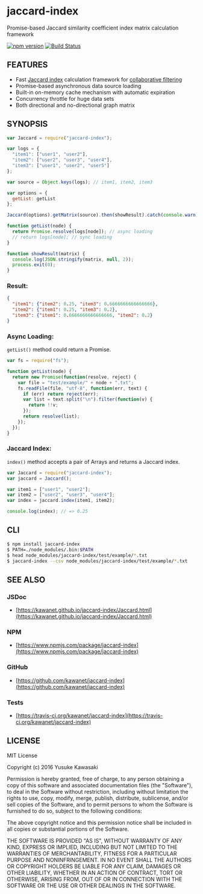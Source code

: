 # jaccard-index

Promise-based Jaccard similarity coefficient index matrix calculation framework

[![npm version](https://badge.fury.io/js/jaccard-index.svg)](http://badge.fury.io/js/jaccard-index) [![Build Status](https://travis-ci.org/kawanet/jaccard-index.svg?branch=master)](https://travis-ci.org/kawanet/jaccard-index)

## FEATURES

- Fast [Jaccard index](https://en.wikipedia.org/wiki/Jaccard_index) calculation framework for [collaborative filtering](https://en.wikipedia.org/wiki/Collaborative_filtering)
- Promise-based asynchronous data source loading
- Built-in on-memory cache mechanism with automatic expiration
- Concurrency throttle for huge data sets
- Both directional and no-directional graph matrix

## SYNOPSIS

```js
var Jaccard = require("jaccard-index");

var logs = {
  "item1": ["user1", "user2"],
  "item2": ["user2", "user3", "user4"],
  "item3": ["user1", "user2", "user5"]
};

var source = Object.keys(logs); // item1, item2, item3

var options = {
  getList: getList
};

Jaccard(options).getMatrix(source).then(showResult).catch(console.warn);

function getList(node) {
  return Promise.resolve(logs[node]); // async loading
  // return logs[node]; // sync loading
}

function showResult(matrix) {
  console.log(JSON.stringify(matrix, null, 2));
  process.exit(0);
}
```

### Result:

```json
{
  "item1": {"item2": 0.25, "item3": 0.6666666666666666},
  "item2": {"item1": 0.25, "item3": 0.2},
  "item3": {"item1": 0.6666666666666666, "item2": 0.2}
}
```

### Async Loading:

`getList()` method could return a Promise.

```js
var fs = require("fs");

function getList(node) {
  return new Promise(function(resolve, reject) {
    var file = "test/example/" + node + ".txt";
    fs.readFile(file, "utf-8", function(err, text) {
      if (err) return reject(err);
      var list = text.split("\n").filter(function(v) {
        return !!v;
      });
      return resolve(list);
    });
  });
}
```

### Jaccard Index:

`index()` method accepts a pair of Arrays and returns a Jaccard index.

```js
var Jaccard = require("jaccard-index");
var jaccard = Jaccard();

var item1 = ["user1", "user2"];
var item2 = ["user2", "user3", "user4"];
var index = jaccard.index(item1, item2);

console.log(index); // => 0.25
```

## CLI

```sh
$ npm install jaccard-index
$ PATH=./node_modules/.bin:$PATH
$ head node_modules/jaccard-index/test/example/*.txt
$ jaccard-index --csv node_modules/jaccard-index/test/example/*.txt
```

## SEE ALSO

### JSDoc

- [https://kawanet.github.io/jaccard-index/Jaccard.html](https://kawanet.github.io/jaccard-index/Jaccard.html)

### NPM

- [https://www.npmjs.com/package/jaccard-index](https://www.npmjs.com/package/jaccard-index)

### GitHub

- [https://github.com/kawanet/jaccard-index](https://github.com/kawanet/jaccard-index)

### Tests

- [https://travis-ci.org/kawanet/jaccard-index](https://travis-ci.org/kawanet/jaccard-index)

## LICENSE

MIT License

Copyright (c) 2016 Yusuke Kawasaki

Permission is hereby granted, free of charge, to any person obtaining a copy
of this software and associated documentation files (the "Software"), to deal
in the Software without restriction, including without limitation the rights
to use, copy, modify, merge, publish, distribute, sublicense, and/or sell
copies of the Software, and to permit persons to whom the Software is
furnished to do so, subject to the following conditions:

The above copyright notice and this permission notice shall be included in all
copies or substantial portions of the Software.

THE SOFTWARE IS PROVIDED "AS IS", WITHOUT WARRANTY OF ANY KIND, EXPRESS OR
IMPLIED, INCLUDING BUT NOT LIMITED TO THE WARRANTIES OF MERCHANTABILITY,
FITNESS FOR A PARTICULAR PURPOSE AND NONINFRINGEMENT. IN NO EVENT SHALL THE
AUTHORS OR COPYRIGHT HOLDERS BE LIABLE FOR ANY CLAIM, DAMAGES OR OTHER
LIABILITY, WHETHER IN AN ACTION OF CONTRACT, TORT OR OTHERWISE, ARISING FROM,
OUT OF OR IN CONNECTION WITH THE SOFTWARE OR THE USE OR OTHER DEALINGS IN THE
SOFTWARE.
